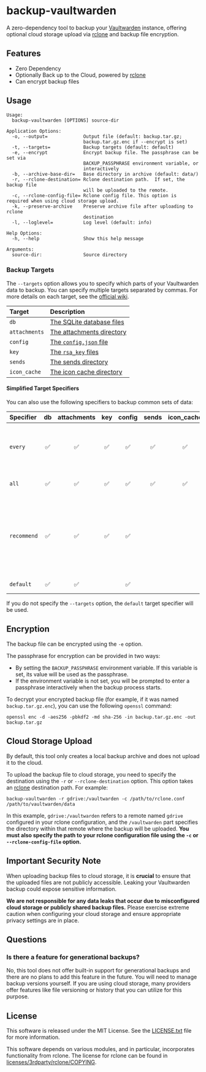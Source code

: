 # backup-vaultwarden

A zero-dependency tool to backup your [Vaultwarden](https://github.com/dani-garcia/vaultwarden) instance, offering optional cloud storage upload via [rclone](https://rclone.org/) and backup file encryption.

## Features

- Zero Dependency
- Optionally Back up to the Cloud, powered by [rclone](https://rclone.org/)
- Can encrypt backup files

## Usage

    Usage:
      backup-vaultwarden [OPTIONS] source-dir

    Application Options:
      -o, --output=             Output file (default: backup.tar.gz;
                                backup.tar.gz.enc if --encrypt is set)
      -t, --targets=            Backup targets (default: default)
      -e, --encrypt             Encrypt backup file. The passphrase can be set via
                                BACKUP_PASSPHRASE environment variable, or
                                interactively
      -b, --archive-base-dir=   Base directory in archive (default: data/)
      -r, --rclone-destination= Rclone destination path.  If set, the backup file
                                will be uploaded to the remote.
      -c, --rclone-config-file= Rclone config file. This option is required when using cloud storage upload.
      -k, --preserve-archive    Preserve archive file after uploading to rclone
                                destination
      -l, --loglevel=           Log level (default: info)

    Help Options:
      -h, --help                Show this help message

    Arguments:
      source-dir:               Source directory

### Backup Targets

The `--targets` option allows you to specify which parts of your Vaultwarden data to backup. You can specify multiple targets separated by commas. For more details on each target, see the [official wiki](https://github.com/dani-garcia/vaultwarden/wiki/Backing-up-your-vault).

| Target        | Description                                                                                                              |
| :------------ | :----------------------------------------------------------------------------------------------------------------------- |
| `db`          | [The SQLite database files](https://github.com/dani-garcia/vaultwarden/wiki/Backing-up-your-vault#sqlite-database-files) |
| `attachments` | [The attachments directory](https://github.com/dani-garcia/vaultwarden/wiki/Backing-up-your-vault#the-attachments-dir)   |
| `config`      | [The `config.json` file](https://github.com/dani-garcia/vaultwarden/wiki/Backing-up-your-vault#the-configjson-file)      |
| `key`         | [The `rsa_key` files](https://github.com/dani-garcia/vaultwarden/wiki/Backing-up-your-vault#the-rsa_key-files)           |
| `sends`       | [The sends directory](https://github.com/dani-garcia/vaultwarden/wiki/Backing-up-your-vault#the-sends-dir)               |
| `icon_cache`  | [The icon cache directory](https://github.com/dani-garcia/vaultwarden/wiki/Backing-up-your-vault#the-icon_cache-dir)     |

#### Simplified Target Specifiers

You can also use the following specifiers to backup common sets of data:

| Specifier   | db  | attachments | key | config | sends | icon_cache | Description                                                                                           |
| :---------- | :-: | :---------: | :-: | :----: | :---: | :--------: | :---------------------------------------------------------------------------------------------------- |
| `every`     | ✅  |     ✅      | ✅  |   ✅   |  ✅   |     ✅     | Backs up everything found within the Vaultwarden data directory.                                      |
| `all`       | ✅  |     ✅      | ✅  |   ✅   |  ✅   |     ✅     | Backs up all core data components.                                                                    |
| `recommend` | ✅  |     ✅      | ✅  |   ✅   |       |            | Backs up the components marked as "Backup required" and "Backup recommended" in the Vaultwarden wiki. |
| `default`   | ✅  |     ✅      |     |   ✅   |       |            | The default set of targets.                                                                           |

If you do not specify the `--targets` option, the `default` target specifier will be used.

## Encryption

The backup file can be encrypted using the `-e` option.

The passphrase for encryption can be provided in two ways:

- By setting the `BACKUP_PASSPHRASE` environment variable. If this variable is set, its value will be used as the passphrase.
- If the environment variable is not set, you will be prompted to enter a passphrase interactively when the backup process starts.

To decrypt your encrypted backup file (for example, if it was named `backup.tar.gz.enc`), you can use the following `openssl` command:

    openssl enc -d -aes256 -pbkdf2 -md sha-256 -in backup.tar.gz.enc -out backup.tar.gz

## Cloud Storage Upload

By default, this tool only creates a local backup archive and does not upload it to the cloud.

To upload the backup file to cloud storage, you need to specify the destination using the `-r` or `--rclone-destination` option. This option takes an [rclone](https://rclone.org/) destination path. For example:

    backup-vaultwarden -r gdrive:/vaultwarden -c /path/to/rclone.conf /path/to/vaultwarden/data

In this example, `gdrive:/vaultwarden` refers to a remote named `gdrive` configured in your rclone configuration, and the `/vaultwarden` part specifies the directory within that remote where the backup will be uploaded. **You must also specify the path to your rclone configuration file using the `-c` or `--rclone-config-file` option.**

## Important Security Note

When uploading backup files to cloud storage, it is **crucial** to ensure that the uploaded files are not publicly accessible. Leaking your Vaultwarden backup could expose sensitive information.

**We are not responsible for any data leaks that occur due to misconfigured cloud storage or publicly shared backup files.** Please exercise extreme caution when configuring your cloud storage and ensure appropriate privacy settings are in place.

## Questions

### Is there a feature for generational backups?

No, this tool does not offer built-in support for generational backups and there are no plans to add this feature in the future. You will need to manage backup versions yourself. If you are using cloud storage, many providers offer features like file versioning or history that you can utilize for this purpose.

## License

This software is released under the MIT License. See the [LICENSE.txt](./LICENSE.txt) file for more information.

This software depends on various modules, and in particular, incorporates functionality from rclone. The license for rclone can be found in [licenses/3rdparty/rclone/COPYING](./licenses/3rdparty/rclone/COPYING).
